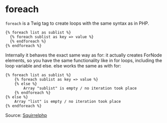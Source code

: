 # foreach

`foreach` is a Twig tag to create loops with the same syntax as in PHP.

```twig
{% foreach list as sublist %}
  {% foreach sublist as key => value %}
  {% endforeach %}
{% endforeach %}
```

Internally it behaves the exact same way as for: it actually creates ForNode elements, so you have the same functionality like in for loops, including the loop variable and else. else works the same as with for:

```twig
{% foreach list as sublist %}
    {% foreach sublist as key => value %}
    {% else %}
        Array "sublist" is empty / no iteration took place
    {% endforeach %}
{% else %}
    Array "list" is empty / no iteration took place
{% endforeach %}
```

Source: [Squirrelphp](https://github.com/squirrelphp/twig-php-syntax)
